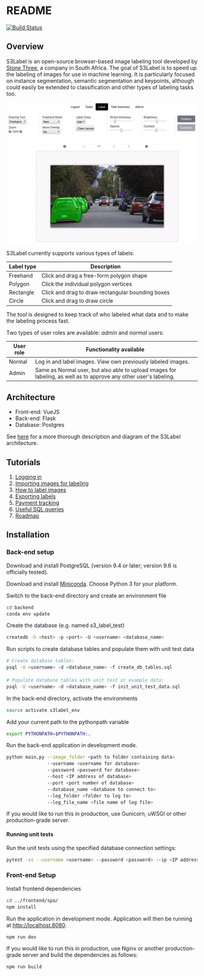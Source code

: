 # README

[![Build Status](https://travis-ci.org/stonethree/s3label.svg?branch=master)](https://travis-ci.org/stonethree/s3label)

## Overview

S3Label is an open-source browser-based image labeling tool developed by [Stone Three](https://www.stonethree.com/), a company in South Africa.
The goal of S3Label is to speed up the labeling of images for use in machine learning. 
It is particularly focused on instance segmentation, semantic segmentation and keypoints, although could easily be extended to classification and other types of labeling tasks too.

![S3Label_UI](docs/visuals/label_image.png)

S3Label currently supports various types of labels:

| Label type | Description |
| ------     | ------      |
| Freehand | Click and drag a free-form polygon shape |
| Polygon | Click the individual polygon vertices |
| Rectangle | Click and drag to draw rectangular bounding boxes |
| Circle | Click and drag to draw circle |

The tool is designed to keep track of who labeled what data and to make the labeling process fast. 

Two types of user roles are available: *admin* and *normal* users:

| User role | Functionality available |
| ------    | ------      |
| Normal | Log in and label images. View own previously labeled images. |
| Admin | Same as Normal user, but also able to upload images for labeling, as well as to approve any other user's labeling. |

## Architecture

* Front-end: VueJS
* Back-end: Flask
* Database: Postgres

See [here](./docs/architecture.md) for a more thorough description and diagram of the S3Label architecture.

## Tutorials

1. [Logging in](docs/logging_in.md)
1. [Importing images for labeling](docs/upload_images.md)
1. [How to label images](./docs/how_to_label.md)
1. [Exporting labels](./docs/export_label.md)
1. [Payment tracking](./docs/making_payments.md)
1. [Useful SQL queries](./docs/useful_sql_queries.md)
1. [Roadmap](./docs/roadmap.md)

## Installation

### Back-end setup

Download and install PostgreSQL (version 9.4 or later; version 9.6 is officially tested).

Download and install [Miniconda](https://conda.io/miniconda.html). Choose Python 3 for your platform.

Switch to the back-end directory and create an environment file

~~~ bash
cd backend
conda env update
~~~

Create the database (e.g. named s3_label_test)

~~~ bash
createdb -h <host> -p <port> -U <username> <database_name>
~~~

Run scripts to create database tables and populate them with unit test data

~~~ bash
# Create database tables:
psql -U <username> -d <database_name> -f create_db_tables.sql

# Populate database tables with unit test or example data:
psql -U <username> -d <database_name> -f init_unit_test_data.sql
~~~

In the back-end directory, activate the environments

~~~ bash
source activate s3label_env
~~~

Add your current path to the pythonpath variable

~~~ bash
export PYTHONPATH=$PYTHONPATH:.
~~~

Run the back-end application in development mode.

~~~ bash
python main.py --image_folder <path to folder containing data> 
               --username <username for database> 
               --password <password for database>
               --host <IP address of database>
               --port <port number of database>
               --database_name <database to connect to>
               --log_folder <folder to log to>
               --log_file_name <file name of log file>
~~~

If you would like to run this in production, use Gunicorn, uWSGI or other production-grade server.

#### Running unit tests

Run the unit tests using the specified database connection settings:

~~~ bash
pytest -vs --username <username> --password <password> --ip <IP address> --port <port> --databasename <database_name> unit_tests
~~~

### Front-end Setup

Install frontend dependencies

~~~ bash
cd ../frontend/spa/
npm install
~~~

Run the application in development mode. Application will then be running at http://localhost.8080.

~~~ bash
npm run dev
~~~

If you would like to run this in production, use Nginx or another production-grade server and build the dependencies as follows:

~~~ bash
npm run build
~~~
